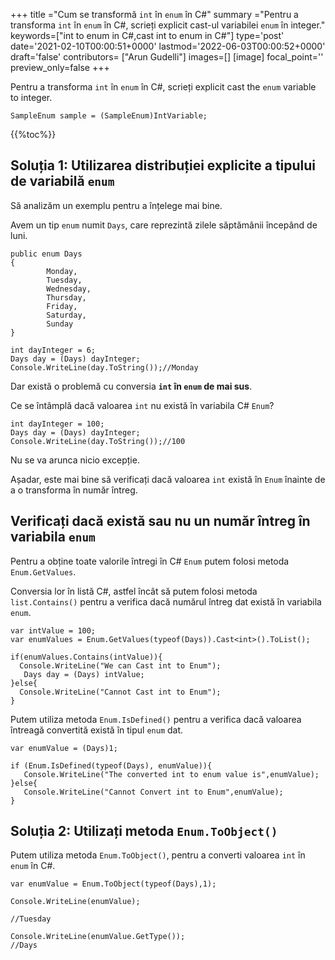 +++
title   ="Cum se transformă `int` în `enum` în C#"
summary ="Pentru a transforma `int` în `enum` în C#, scrieți explicit cast-ul variabilei `enum` în integer."
keywords=["int to enum in C#,cast int to enum in C#"]
type='post'
date='2021-02-10T00:00:51+0000'
lastmod='2022-06-03T00:00:52+0000'
draft='false'
contributors= ["Arun Gudelli"]
images=[]
[image]
focal_point=''
preview_only=false
+++

Pentru a transforma `int` în `enum` în C#, scrieți explicit cast the `enum` variable to integer.

```
SampleEnum sample = (SampleEnum)IntVariable;
```

{{%toc%}}

## Soluția 1: Utilizarea distribuției explicite a tipului de variabilă `enum` 

Să analizăm un exemplu pentru a înțelege mai bine.

Avem un tip `enum` numit `Days`, care reprezintă zilele săptămânii începând de luni.

```
public enum Days
{
        Monday,  
        Tuesday,  
        Wednesday,  
        Thursday,  
        Friday,  
        Saturday,  
        Sunday
}

int dayInteger = 6;
Days day = (Days) dayInteger;
Console.WriteLine(day.ToString());//Monday
```

Dar există o problemă cu conversia **`int` în `enum` de mai sus**.

Ce se întâmplă dacă valoarea `int` nu există în variabila C# `Enum`?

```
int dayInteger = 100;
Days day = (Days) dayInteger;
Console.WriteLine(day.ToString());//100
```

Nu se va arunca nicio excepție.

Așadar, este mai bine să verificați dacă valoarea `int` există în `Enum` înainte de a o transforma în număr întreg.

## Verificați dacă există sau nu un număr întreg în variabila `enum` 

Pentru a obține toate valorile întregi în C# `Enum` putem folosi metoda `Enum.GetValues`.

Conversia lor în listă C#, astfel încât să putem folosi metoda `list.Contains()` pentru a verifica dacă numărul întreg dat există în variabila `enum`.

```
var intValue = 100;
var enumValues = Enum.GetValues(typeof(Days)).Cast<int>().ToList();

if(enumValues.Contains(intValue)){
  Console.WriteLine("We can Cast int to Enum");  
   Days day = (Days) intValue;
}else{
  Console.WriteLine("Cannot Cast int to Enum");
}

```
Putem utiliza metoda `Enum.IsDefined()` pentru a verifica dacă valoarea întreagă convertită există în tipul `enum` dat.  

```
var enumValue = (Days)1;

if (Enum.IsDefined(typeof(Days), enumValue)){
   Console.WriteLine("The converted int to enum value is",enumValue);
}else{
   Console.WriteLine("Cannot Convert int to Enum",enumValue);
}
```


## Soluția 2: Utilizați metoda `Enum.ToObject()` 

Putem utiliza metoda `Enum.ToObject()`, pentru a converti valoarea `int` în `enum` în C#.

```
var enumValue = Enum.ToObject(typeof(Days),1);

Console.WriteLine(enumValue);

//Tuesday

Console.WriteLine(enumValue.GetType());
//Days

```





